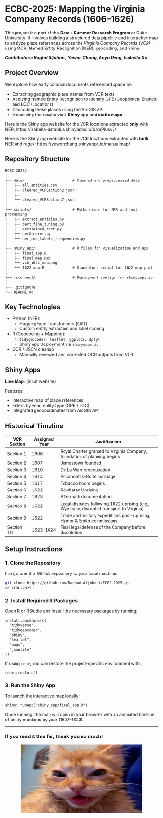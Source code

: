 # ECBC-2025: Mapping the Virginia Company Records (1606–1626)

This project is a part of the **Data+ Summer Research Program** at Duke University. It involves building a structured data pipeline and interactive map to analyze place references across the *Virginia Company Records (VCR)* using OCR, Named Entity Recognition (NER), geocoding, and Shiny. 


***Contributors: Raghd Aljohani, Yewon Chang, Anya Deng, Isabella Xu***


## Project Overview

We explore how early colonial documents referenced space by:
- Extracting geographic place names from VCR texts
- Applying Named Entity Recognition to identify GPE (Geopolitical Entities) and LOC (Locations)
- Geocoding these places using the ArcGIS API
- Visualizing the results via a **Shiny** app and **static maps**

Here is the Shiny app website for the VCR locations extracted **only** with NER: 
https://isabella-dataplus.shinyapps.io/dataPlusv2/

Here is the Shiny app website for the VCR locations extracted with **both** NER and regex: 
https://yewonchang.shinyapps.io/manualmap/ 


## Repository Structure

```text
ECBC-2025/
│
├── data/                      # Cleaned and preprocessed data
│   ├── all_entities.csv
│   ├── cleaned_VCRSection2.json
│   ├── ...
│   └── cleaned_VCRSection7.json
│
├── scripts/                   # Python code for NER and text processing
│   ├── extract_entities.py
│   ├── bart_fine_tuning.py
│   ├── pretrained_bart.py
│   ├── ner&scorer.py
│   └── ner_and_labels_frequencies.py
│
├── shiny_app/                 # R files for visualization and app
│   ├── final_app.R
│   ├── final_map.Rmd
│   └── VCR_1622_map.png
│   └── 1622 map.R             # Standalone script for 1622 map plot
│
├── rsconnect/                 # Deployment configs for shinyapps.io
│
├── .gitignore
└── README.md
```

## Key Technologies

- Python (NER): 
    - HuggingFace Transformers (```BART```)
    - Custom entity extraction and label scoring
- R (Geocoding + Mapping):
    - ```tidygeocoder, leaflet, ggplot2, dplyr```
    - Shiny app deployment via ```shinyapps.io```
- OCR / JSON cleanup
    - Manually reviewed and corrected OCR outputs from VCR


## Shiny Apps

**Live Map**: (input website)

Features: 
- Interactive map of place references
- Filters by year, entity type (GPE / LOC)
- Integrated geocoordinates from ArcGIS API


## Historical Timeline


| VCR Section | Assigned Year | Justification                                                                            |
| ----------- | ------------- | ---------------------------------------------------------------------------------------- |
| Section 1   | 1606          | Royal Charter granted to Virginia Company; foundation of planning begins                 |
| Section 2   | 1607          | Jamestown founded                                                                        |
| Section 3   | 1610          | De La Warr reoccupation                                                                  |
| Section 4   | 1614          | Pocahontas–Rolfe marriage                                                                |
| Section 5   | 1617          | Tobacco boom begins                                                                      |
| Section 6   | 1622          | Powhatan Uprising                                                                        |
| Section 7   | 1623          | Aftermath documentation                                                                  |
| Section 8   | 1622          | Legal disputes following 1622 uprising (e.g., Wye case; disrupted transport to Virginia) |
| Section 9   | 1622          | Trade and military expeditions post-uprising; Hamor & Smith commissions                  |
| Section 10  | 1623–1624     | Final legal defense of the Company before dissolution                                    |





## Setup Instructions

### 1. Clone the Repository

First, clone this GitHub repository to your local machine:

```bash
git clone https://github.com/Raghad-Aljohani/ECBC-2025.git
cd ECBC-2025
```

### 2. Install Required R Packages

Open R or RStudio and install the necessary packages by running:

```
install.packages(c(
  "tidyverse", 
  "tidygeocoder", 
  "shiny", 
  "leaflet", 
  "maps",
  "jsonlite"
))
```  

If using ```renv```, you can restore the project-specific environment with: 
```
renv::restore()
```

### 3. Run the Shiny App

To launch the interactive map locally:

```
shiny::runApp("shiny_app/final_app.R")
```

Once running, the map will open in your browser with an animated timeline of entity mentions by year (1607–1623). 


---

### If you read it this far, thank you so much! 

<p align="center">
  <img src="assets/cute_cat.jpg" alt="Cat" width="400"/>
</p>





